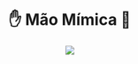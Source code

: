 <h1 align= "center"> ✋ Mão Mímica 🤖 </h1>
<p align="center">
<img loading="lazy" src="http://img.shields.io/static/v1?label=STATUS&message=EM%20DESENVOLVIMENTO&color=YELLOW&style=for-the-badge"/>
</p>
